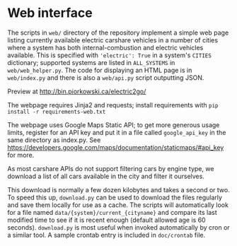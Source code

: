 Web interface
=============

The scripts in `web/` directory of the repository implement a simple web page
listing currently available electric carshare vehicles
in a number of cities where a system has both internal-combustion
and electric vehicles available. This is specified with `'electric': True`
in a system's `CITIES` dictionary; supported systems are listed in
`ALL_SYSTEMS` in `web/web_helper.py`. The code for displaying an HTML page
is in `web/index.py` and there is also a `web/api.py` script outputting JSON.

Preview at http://bin.piorkowski.ca/electric2go/

The webpage requires Jinja2 and requests; install requirements with
`pip install -r requirements-web.txt`

The webpage uses Google Maps Static API; to get more generous usage limits,
register for an API key and put it in a file called `google_api_key`
in the same directory as index.py. See
https://developers.google.com/maps/documentation/staticmaps/#api_key for more.

As most carshare APIs do not support filtering cars by engine type, we
download a list of all cars available in the city and filter it ourselves.

This download is normally a few dozen kilobytes and takes a second or two.
To speed this up, `download.py` can be used to download the files regularly 
and save them locally for use as a cache. The scripts will automatically 
look for a file named `data/{system}/current_{cityname}` and compare its
last modified time to see if it is recent enough (default allowed age is
60 seconds). `download.py` is most useful when invoked automatically by cron
or a similar tool. A sample crontab entry is included in `doc/crontab` file.
